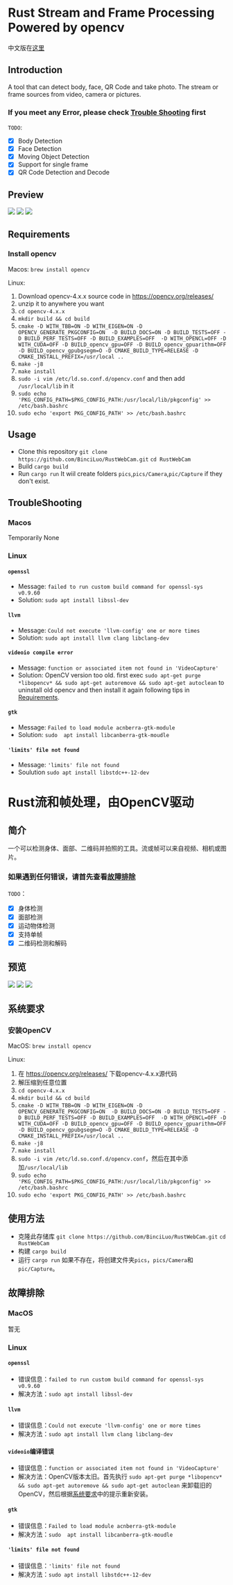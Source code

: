 # Rust Stream and Frame Processing  Powered by opencv
中文版在[这里](#Chinese)
## Introduction
A tool that can detect body, face, QR Code and take photo. The stream or frame sources from video, camera or pictures. 
### If you meet any Error, please check [Trouble Shooting](#troubleshooting) first
`TODO`:
- [x] Body Detection
- [x] Face Detection
- [x] Moving Object Detection
- [x] Support for single frame
- [x] QR Code Detection and Decode
## Preview 
![](for_readme/2023-07-01[04:37:31].jpeg)
![](for_readme/2023-06-25[01:12:06].jpeg)
![](for_readme/2023-06-25[01:13:19].jpeg)

<span id="Requirements"></span>
## Requirements
### Install opencv 

Macos: 
`brew install opencv` 

Linux: 
1. Download opencv-4.x.x source code in https://opencv.org/releases/
2. unzip it to anywhere you want
3. `cd opencv-4.x.x`
4. `mkdir build && cd build`
5. `cmake -D WITH_TBB=ON -D WITH_EIGEN=ON -D OPENCV_GENERATE_PKGCONFIG=ON  -D BUILD_DOCS=ON -D BUILD_TESTS=OFF -D BUILD_PERF_TESTS=OFF -D BUILD_EXAMPLES=OFF  -D WITH_OPENCL=OFF -D WITH_CUDA=OFF -D BUILD_opencv_gpu=OFF -D BUILD_opencv_gpuarithm=OFF -D BUILD_opencv_gpubgsegm=O -D CMAKE_BUILD_TYPE=RELEASE -D CMAKE_INSTALL_PREFIX=/usr/local ..`
6. `make -j8`
7. `make install`
8. `sudo -i vim /etc/ld.so.conf.d/opencv.conf` and then add `/usr/local/lib` in it
9. `sudo echo 'PKG_CONFIG_PATH=$PKG_CONFIG_PATH:/usr/local/lib/pkgconfig' >> /etc/bash.bashrc` 
10. `sudo echo 'export PKG_CONFIG_PATH' >> /etc/bash.bashrc`
## Usage
- Clone this repository 
`git clone https://github.com/BinciLuo/RustWebCam.git` 
`cd RustWebCam`
- Build 
`cargo build`
- Run 
`cargo run` 
It wiil create folders `pics`,`pics/Camera`,`pic/Capture` if they don't exist.

## TroubleShooting
### Macos
Temporarily None
### Linux
#### `openssl`
- Message: `failed to run custom build command for openssl-sys v0.9.60` 
- Solution: `sudo apt install libssl-dev`
#### `llvm`
- Message: `Could not execute 'llvm-config' one or more times` 
- Solution: `sudo apt install llvm clang libclang-dev`
#### `videoio compile error`
- Message: `function or associated item not found in 'VideoCapture'` 
- Solution: OpenCV version too old. first exec `sudo apt-get purge *libopencv* && sudo apt-get autoremove && sudo apt-get autoclean` to uninstall old opencv and then install it again following tips in [Requirements](#Requirements).
#### `gtk`
- Message: `Failed to load module acnberra-gtk-module` 
- Solution: `sudo  apt install libcanberra-gtk-moudle`
#### `'limits' file not found`
- Message: `'limits' file not found`
- Soulution `sudo apt install libstdc++-12-dev` 

<span id="Chinese"></span>

# Rust流和帧处理，由OpenCV驱动
## 简介
一个可以检测身体、面部、二维码并拍照的工具。流或帧可以来自视频、相机或图片。
### 如果遇到任何错误，请首先查看[故障排除](#故障排除)
`TODO`：
- [x] 身体检测
- [x] 面部检测
- [x] 运动物体检测
- [x] 支持单帧
- [x] 二维码检测和解码
## 预览 
![](for_readme/2023-07-01[04:37:31].jpeg)
![](for_readme/2023-06-25[01:12:06].jpeg)
![](for_readme/2023-06-25[01:13:19].jpeg)

<span id="Requirements"></span>
## 系统要求
### 安装OpenCV 

MacOS: 
`brew install opencv` 

Linux: 
1. 在 https://opencv.org/releases/ 下载opencv-4.x.x源代码
2. 解压缩到任意位置
3. `cd opencv-4.x.x`
4. `mkdir build && cd build`
5. `cmake -D WITH_TBB=ON -D WITH_EIGEN=ON -D OPENCV_GENERATE_PKGCONFIG=ON  -D BUILD_DOCS=ON -D BUILD_TESTS=OFF -D BUILD_PERF_TESTS=OFF -D BUILD_EXAMPLES=OFF  -D WITH_OPENCL=OFF -D WITH_CUDA=OFF -D BUILD_opencv_gpu=OFF -D BUILD_opencv_gpuarithm=OFF -D BUILD_opencv_gpubgsegm=O -D CMAKE_BUILD_TYPE=RELEASE -D CMAKE_INSTALL_PREFIX=/usr/local ..`
6. `make -j8`
7. `make install`
8. `sudo -i vim /etc/ld.so.conf.d/opencv.conf`，然后在其中添加`/usr/local/lib`
9. `sudo echo 'PKG_CONFIG_PATH=$PKG_CONFIG_PATH:/usr/local/lib/pkgconfig' >> /etc/bash.bashrc` 
10. `sudo echo 'export PKG_CONFIG_PATH' >> /etc/bash.bashrc`
## 使用方法
- 克隆此存储库 
`git clone https://github.com/BinciLuo/RustWebCam.git` 
`cd RustWebCam`
- 构建 
`cargo build`
- 运行 
`cargo run` 
如果不存在，将创建文件夹`pics`，`pics/Camera`和`pic/Capture`。

## 故障排除
### MacOS
暂无
### Linux
#### `openssl`
- 错误信息：`failed to run custom build command for openssl-sys v0.9.60` 
- 解决方法：`sudo apt install libssl-dev`
#### `llvm`
- 错误信息：`Could not execute 'llvm-config' one or more times` 
- 解决方法：`sudo apt install llvm clang libclang-dev`
#### `videoio`编译错误
- 错误信息：`function or associated item not found in 'VideoCapture'` 
- 解决方法：OpenCV版本太旧。首先执行 `sudo apt-get purge *libopencv* && sudo apt-get autoremove && sudo apt-get autoclean` 来卸载旧的OpenCV，然后根据[系统要求](#Requirements)中的提示重新安装。
#### `gtk`
- 错误信息：`Failed to load module acnberra-gtk-module` 
- 解决方法：`sudo  apt install libcanberra-gtk-moudle`
#### `'limits' file not found`
- 错误信息：`'limits' file not found`
- 解决方法：`sudo apt install libstdc++-12-dev` 